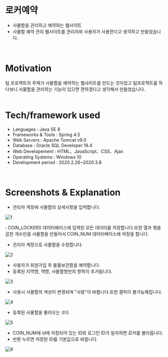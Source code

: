 # 로커예약
- 사물함을 관리하고 예약하는 웹사이트
- 사물함 예약 관리 웹사이트를 관리자와 사용자가 사용한다고 생각하고 만들었습니다.
<br>

# Motivation
팀 프로젝트의 주제가 사물함을 예약하는 웹사이트를 만드는 것이었고 팀프로젝트를 하다보니 사물함을 관리하는 기능이 있으면 편하겠다고 생각해서 만들었습니다.
<br>
<br>
# Tech/framework used

- Languages          : Java SE 8
- Frameworks & Tools : Spring 4.5
- Web Servers        : Apache Tomcat v9.0
- Database           : Oracle SQL Developer 19.4
- Web Developement   : HTML、JavaScript、CSS、Ajax
- Operating Systems  : Windows 10
- Development period : 2020.2.26~2020.3.8
<br>

# Screenshots & Explanation

- 관리자 계정에 사물함의 상세사항을 입력합니다.

![1](https://user-images.githubusercontent.com/54131117/95628511-23c0d680-0ab9-11eb-98af-109b93bb430c.png)

 : COIN_LOCKERS 데이터베이스에 입력된 모든 데이터를 저장합니다.또한 열과 행을 곱한 개수만큼 사물함을 만들어서 COIN_NUM 데이터베이스에 저장을 합니다.
 
- 관리자 계정으로 사물함을 수정합니다.

![2](https://user-images.githubusercontent.com/54131117/95628862-d5600780-0ab9-11eb-90f8-1d3eb0bed57d.png)

- 사용자가 회원가입 후 물품보관함을 예약합니다.
- 등록된 지역명, 역명, 사물함명만의 항목이 추가됩니다.

![3](https://user-images.githubusercontent.com/54131117/95628864-d6913480-0ab9-11eb-8af6-f6ec7bb77853.png)

- 사용시 사물함의 색상이 변경되며 "사용"이 바뀝니다.또한 클릭이 불가능해집니다.

![4](https://user-images.githubusercontent.com/54131117/95628866-d729cb00-0ab9-11eb-8cd7-0ee930c3b212.png)

- 등록된 사물함을 불러오는 코드

![5](https://user-images.githubusercontent.com/54131117/95628867-d729cb00-0ab9-11eb-9cc9-e71cc81932a7.png)

- COIN_NUM에 id에 저장되어 있는 ID와 로그인 ID가 일치하면 로커를 불러옵니다.
- 반환 누르면 저장된 ID를 기본값으로 바꿉니다.

![6](https://user-images.githubusercontent.com/54131117/95628868-d7c26180-0ab9-11eb-9bc2-427733fa8ccf.png)





